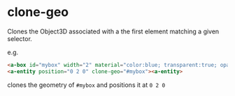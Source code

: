 # clone-geo

Clones the Object3D associated with a the first element matching a given selector.

e.g.
```html
<a-box id="mybox" width="2" material="color:blue; transparent:true; opacity:0.5"></a-box>
<a-entity position="0 2 0" clone-geo="#mybox"><a-entity>
```
clones the geometry of `#mybox` and positions it at `0 2 0`
